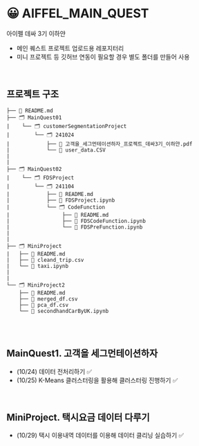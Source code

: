# 😀 AIFFEL_MAIN_QUEST
아이펠 데싸 3기 이하얀
- 메인 퀘스트 프로젝트 업로드용 레포지터리
- 미니 프로젝트 등 깃허브 연동이 필요할 경우 별도 폴더를 만들어 사용

<br>

## 프로젝트 구조
```
├── 📑 README.md
├── 🗂 MainQuest01
|    └── 🗂 customerSegmentationProject
|        └── 🗂 241024
|            ├── 📑 고객을_세그먼테이션하자_프로젝트_데싸3기_이하얀.pdf
|            └── 📑 user_data.CSV
|
|
├── 🗂 MainQuest02
|    └── 🗂 FDSProject
|        └── 🗂 241104
|            ├── 📑 README.md
|            ├── 📑 FDSProject.ipynb
|            └── 🗂 CodeFunction
|                 ├── 📑 README.md
|                 ├── 📑 FDSCodeFunction.ipynb
|                 └── 📑 FDSPreFunction.ipynb
|
|
├── 🗂 MiniProject
|   ├── 📑 README.md
|   ├── 📑 cleand_trip.csv
|   └── 📑 taxi.ipynb
|
|
└── 🗂 MiniProject2
    ├── 📑 README.md
    ├── 📑 merged_df.csv
    ├── 📑 pca_df.csv
    └── 📑 secondhandCarByUK.ipynb


```

<br>

## MainQuest1. 고객을 세그먼테이션하자
- (10/24) 데이터 전처리하기 ✅
- (10/25) K-Means 클러스터링을 활용해 클러스터링 진행하기 ✅

<br>

## MiniProject. 택시요금 데이터 다루기
- (10/29) 택시 이용내역 데이터를 이용해 데이터 클리닝 실습하기 ✅
